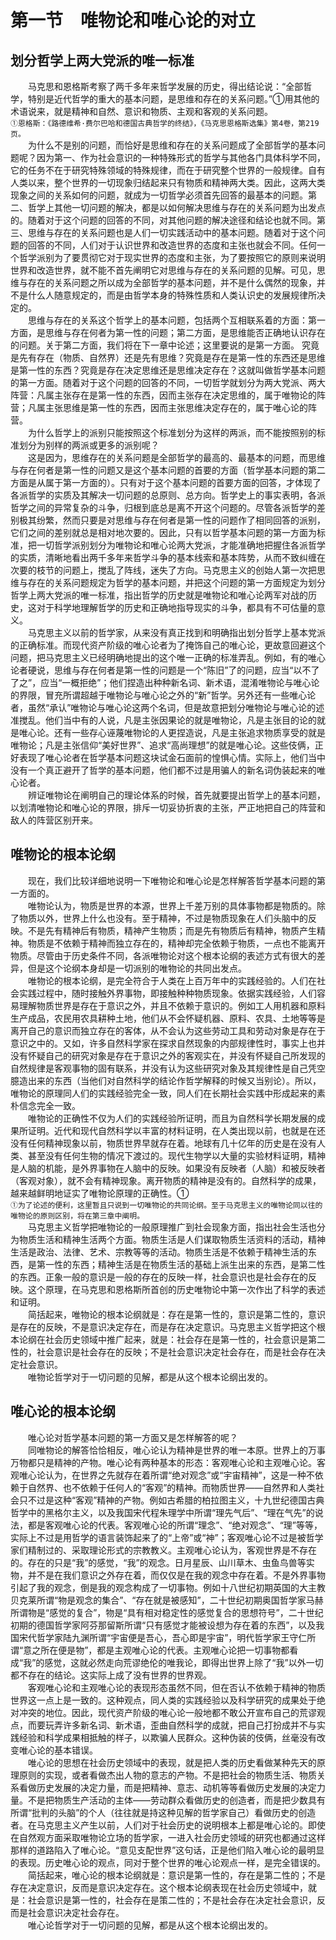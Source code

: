 # 第一节　唯物论和唯心论的对立

## 划分哲学上两大党派的唯一标准

　　马克思和恩格斯考察了两千多年来哲学发展的历史，得出结论说：“全部哲学，特别是近代哲学的重大的基本问题，是思维和存在的关系问题。”①用其他的术语说来，就是精神和自然、意识和物质、主观和客观的关系问题。\
`①恩格斯：《路德维希·费尔巴哈和德国古典哲学的终结》，《马克思恩格斯选集》第4卷，第219页。`\
　　为什么不是别的问题，而恰好是思维和存在的关系问题成了全部哲学的基本问题呢？因为第一、作为社会意识的一种特殊形式的哲学与其他各门具体科学不同，它的任务不在于研究特殊领域的特殊规律，而在于研究整个世界的一般规律。自有人类以来，整个世界的一切现象归结起来只有物质和精神两大类。因此，这两大类现象之间的关系如何的问题，就成为一切哲学必须首先回答的最基本的问题。第二、哲学上其他一切问题的解决，都是以如何解决思维与存在的关系问题为出发点的。随着对于这个问题的回答的不同，对其他问题的解决途径和结论也就不同。第三、思维与存在的关系问题也是人们一切实践活动中的基本问题。随着对于这个问题的回答的不同，人们对于认识世界和改造世界的态度和主张也就会不同。任何一个哲学派别为了要贯彻它对于现实世界的态度和主张，为了要按照它的原则来说明世界和改造世界，就不能不首先阐明它对思维与存在的关系问题的见解。可见，思维与存在的关系问题之所以成为全部哲学的基本问题，并不是什么偶然的现象，并不是什么人随意规定的，而是由哲学本身的特殊性质和人类认识史的发展规律所决定的。\
　　思维与存在的关系这个哲学上的基本问题，包括两个互相联系着的方面：第一方面，是思维与存在何者为第一性的问题；第二方面，是思维能否正确地认识存在的问题。关于第二方面，我们将在下一章中论述；这里要说的是第一方面。 究竟是先有存在（物质、自然界）还是先有思维？究竟是存在是第一性的东西还是思维是第一性的东西？究竟是存在决定思维还是思维决定存在？这就叫做哲学基本问题的第一方面。随着对于这个问题的回答的不同，一切哲学就划分为两大党派、两大阵营：凡属主张存在是第一性的东西，因而主张存在决定思维的，属于唯物论的阵营；凡属主张思维是第一性的东西，因而主张思维决定存在的，属于唯心论的阵营。\
　　为什么哲学上的派别只能按照这个标准划分为这样的两派，而不能按照别的标准划分为别样的两派或更多的派别呢？\
　　这是因为，思维存在的关系问题是全部哲学的最高的、最基本的问题，而思维与存在何者是第一性的问题又是这个基本问题的首要的方面（哲学基本问题的第二方面是从属于第一方面的）。只有对于这个基本问题的首要方面的回答，才体现了各派哲学的实质及其解决一切问题的总原则、总方向。哲学史上的事实表明，各派哲学之间的异常复杂的斗争，归根到底总是离不开这个问题的。尽管各派哲学的差别极其纷繁，然而只要是对思维与存在何者是第一性的问题作了相同回答的派别，它们之间的差别就总是相对地次要的。因此，只有以哲学基本问题的第一方面为标准，把一切哲学派别划分为唯物论和唯心论两大党派，才能准确地把握住各派哲学的实质，清晰地看出两千多年来哲学斗争的基本线索和基本阵势，从而不致纠缠在次要的枝节的问题上，搅乱了阵线，迷失了方向。马克思主义的创始人第一次把思维与存在的关系问题规定为哲学的基本问题，并把这个问题的第一方面规定为划分哲学上两大党派的唯一标准，指出哲学的历史就是唯物论和唯心论两军对战的历史，这对于科学地理解哲学的历史和正确地指导现实的斗争，都具有不可估量的意义。\
　　马克思主义以前的哲学家，从来没有真正找到和明确指出划分哲学上基本党派的正确标准。而现代资产阶级的唯心论者为了掩饰自己的唯心论，更故意回避这个问题，把马克思主义已经明确地提出的这个唯一正确的标准弄乱。例如，有的唯心论者硬说，思维与存在何者是第一性的问题是一个“陈旧”了的问题，应当“以不了了之”，应当“一概拒绝”；他们捏造出种种新名词、新术语，混淆唯物论与唯心论的界限，冒充所谓超越于唯物论与唯心论之外的“新”哲学。另外还有一些唯心论者，虽然“承认”唯物论与唯心论这两个名词，但是故意把划分唯物论与唯心论的述准搅乱。他们当中有的人说，凡是主张因果论的就是唯物论，凡是主张目的论的就是唯心论。还有一些存心诬蔑唯物论的人更捏造说，凡是主张追求物质享受的就是唯物论；凡是主张信仰“美好世界”、追求“高尚理想”的就是唯心论。这些伎俩，正好表现了唯心论者在哲学基本问题这块试金石面前的惶惧心情。实际上，他们当中没有一个真正避开了哲学的基本问题，他们都不过是用骗人的新名词伪装起来的唯心论者。\
　　辨证唯物论在阐明自己的理论体系的时候，首先就要提出哲学上的基本问题，以划清唯物论和唯心论的界限，排斥一切妥协折衷的主张，严正地把自己的阵营和敌人的阵营区别开来。

## 唯物论的根本论纲

　　现在，我们比较详细地说明一下唯物论和唯心论是怎样解答哲学基本问题的第一方面的。\
　　唯物论认为，物质是世界的本源，世界上千差万别的具体事物都是物质的。除了物质以外，世界上什么也没有。至于精神，不过是物质现象在人们头脑中的反映。不是先有精神后有物质，精神产生物质；而是先有物质后有精神，物质产生精神。物质是不依赖于精神而独立存在的，精神却完全依赖于物质，一点也不能离开物质。尽管由于历史条件不同，各派唯物论对这个根本论纲的表述方式有很大的差异，但是这个论纲本身却是一切派别的唯物论的共同出发点。\
　　唯物论的根本论纲，是完全符合于人类在上百万年中的实践经验的。人们在社会实践过程中，随时接触外界事物，即接触种种物质现象。依据实践经验，人们容易理解物质世界是存在于意识之外，并且不依赖于意识的。例如工人用机器和原料生产成品，农民用农具耕种土地，他们从不会怀疑机器、原料、农具、土地等等是离开自己的意识而独立存在的客体，从不会认为这些劳动工具和劳动对象是存在于意识之中的。又如，许多自然科学家在探求自然现象的内部规律性时，事实上也并没有怀疑自己的研究对象是存在于意识之外的客观实在，并没有怀疑自己所发现的自然规律是客观事物的固有联系，并没有认为这些研究对象及其规律性是自己凭空臆造出来的东西（当他们对自然科学的结论作哲学解释的时候又当别论）。所以，唯物论的原理同人们的实践经验完全一致，同人们在长期社会实践中形成起来的素朴信念完全一致。\
　　唯物论的正确性不仅为人们的实践经验所证明，而且为自然科学长期发展的成果所证明。近代和现代自然科学以丰富的材料证明，在人类出现以前，也就是在还没有任何精神现象以前，物质世界早就存在着。地球有几十亿年的历史是在没有人类、甚至没有任何生物的情况下渡过的。现代生物学以大量的实验材料证明，精神是人脑的机能，是外界事物在人脑中的反映。如果没有反映者（人脑）和被反映者（客观对象），就不会有精神现象。离开物质的精神是没有的。自然科学的成果，越来越鲜明地证实了唯物论原理的正确性。①\
`①为了论述的便利，这里暂且只说到一切唯物论的共同论纲。至于马克思主义的唯物论同以往的唯物论的原则区别，将在第三章中阐明。`\
　　马克思主义哲学把唯物论的一般原理推广到社会现象方面，指出社会生活也分为物质生活和精神生活两个方面。物质生活是人们谋取物质生活资料的活动，精神生活是政治、法律、艺术、宗教等等的活动。物质生活是不依赖于精神生活的东西，是第一性的东西；精神生活是在物质生活的基础上派生出来的东西，是第二性的东西。正象一般的意识是一般的存在的反映一样，社会意识也是社会存在的反映。这个原理，在马克思和恩格斯所首创的历史唯物论中第一次作出了科学的表述和证明。\
　　简括起来，唯物论的根本论纲就是：存在是第一性的，意识是第二性的，意识是存在的反映，不是意识决定存在，而是存在决定意识。马克思主义哲学把这个根本论纲在社会历史领域中推广起来，就是：社会存在是第一性的，社会意识是第二性的，社会意识是社会存在的反映；不是社会意识决定社会存在，而是社会存在决定社会意识。\
　　唯物论哲学对于一切问题的见解，都是从这个根本论纲出发的。

## 唯心论的根本论纲

　　唯心论对哲学基本问题的第一方面又是怎样解答的呢？\
　　同唯物论的解答恰恰相反，唯心论认为精神是世界的唯一本原。世界上的万事万物都只是精神的产物。唯心论有两种基本的形态：客观唯心论和主观唯心论。客观唯心论认为，在世界之先就存在着所谓“绝对观念”或“宇宙精神”，这是一种不依赖于自然界、也不依赖于任何人的“客观”的精神。而物质世界——自然界和人类社会只不过是这种“客观”精神的产物。例如古希腊的柏拉图主义，十九世纪德国古典哲学中的黑格尔主义，以及我国宋代程朱理学中所谓“理先气后”、“理在气先”的说法，都是客观唯心论的代表。客观唯心论的所谓“理念”、“绝对观念”、“理”等等，实际上不过是用哲学的语言装饰起来了的“上帝”或“神”；客观唯心论不过是被哲学家们精制过的、采取理论形式的宗教教义。主观唯心论认为，客观世界是不存在的。存在的只是“我”的感觉，“我”的观念。日月星辰、山川草木、虫鱼鸟兽等实物，并不是在我们意识之外存在着，而仅仅是在我的观念中存在着。不是外界事物引起了我的观念，倒是我的观念构成了一切事物。例如十八世纪初期英国的大主教贝克莱所谓“物是观念的集合”、“存在就是被感知”，二十世纪初期奥国哲学家马赫所谓物是“感觉的复合”，物是“具有相对稳定性的感觉复合的思想符号”，二十世纪初期的德国哲学家阿芬那留斯所谓“只有感觉才能被设想为存在着的东西”，以及我国宋代哲学家陆九渊所谓“宇宙便是吾心，吾心即是宇宙”，明代哲学家王守仁所谓“意之所在便是物”，都是主观唯心论的代表。主观唯心论把一切事物都看成“我”的感觉，这就必然走向荒谬绝伦的唯我论，即得出世界上除了“我”以外一切都不存在的结论。这实际上成了没有世界的世界观。\
　　客观唯心论和主观唯心论的表现形态虽然不同，但在否认不依赖于精神的物质世界这一点上是一致的。这种观点，同人类的实践经验以及科学研究的成果处于绝对冲突的地位。因此，现代资产阶级的唯心论一般地都不敢公开宣布自己的荒谬观点，而要玩弄许多新名词、新术语，歪曲自然科学的成就，把自己打扮成并不与实践经验和科学成果相抵触的样子，以欺骗人民群众。这种伪装的伎俩，丝毫没有改变唯心论的基本错误。\
　　唯心论的思想在社会历史领域中的表现，就是把人类的历史看做某种先天的原理原则的实现，或者看做杰出人物的意志的产物。不是把社会的物质生活、物质关系看做历史发展的决定力量，而是把精神、意志、动机等等看做历史发展的决定力量。不是把物质生产活动的主体——劳动群众看做历史的创造者，而是把少数具有所谓“批判的头脑”的个人（往往就是持这种见解的哲学家自己）看做历史的创造者。在马克思主义产生以前，人们对于社会历史的说明根本上都是唯心论的。即使在自然观方面采取唯物论立场的哲学家，一进入社会历史领域的研究也都通过这样那样的道路陷入了唯心论。“意见支配世界”这句话，正是他们陷入唯心论的最明显的表现。历史唯心论的观点，同对于整个世界的唯心论观点一样，是完全错误的。\
　　简括起来，唯心论的根本论纲就是：意识是第一性的，存在是第二性的；不是存在决定意识，反而是意识决定存在。这个根本论纲表现在社会历史领域中，就是：社会意识是第一性的，社会存在是策二性的；不是社会存在决定社会意识，反而是社会意识决定社会存在。\
　　唯心论哲学对于一切问题的见解，都是从这个根本论纲出发的。

